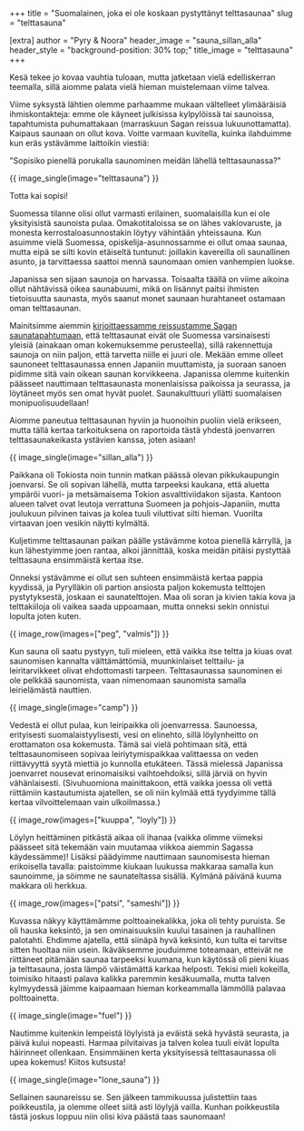 +++
title = "Suomalainen, joka ei ole koskaan pystyttänyt telttasaunaa"
slug = "telttasauna"

[extra]
author = "Pyry & Noora"
header_image = "sauna_sillan_alla"
header_style = "background-position: 30% top;"
title_image = "telttasauna"
+++

Kesä tekee jo kovaa vauhtia tuloaan, mutta jatketaan vielä edelliskerran teemalla, sillä aiomme palata vielä hieman muistelemaan viime talvea.

Viime syksystä lähtien olemme parhaamme mukaan vältelleet ylimääräisiä ihmiskontakteja: emme ole käyneet julkisissa kylpylöissä tai saunoissa, tapahtumista puhumattakaan (marraskuun Sagan reissua lukuunottamatta). Kaipaus saunaan on ollut kova. Voitte varmaan kuvitella, kuinka ilahduimme kun eräs ystävämme laittoikin viestiä:

"Sopisiko pienellä porukalla saunominen meidän lähellä telttasaunassa?"

<!-- more -->

{{ image_single(image="telttasauna") }}

Totta kai sopisi!

Suomessa tilanne olisi ollut varmasti erilainen, suomalaisilla kun ei ole yksityisistä saunoista pulaa. Omakotitaloissa se on lähes vakiovaruste, ja monesta kerrostaloasunnostakin löytyy vähintään yhteissauna. Kun asuimme vielä Suomessa, opiskelija-asunnossamme ei ollut omaa saunaa, mutta eipä se silti kovin etäiseltä tuntunut: joillakin kavereilla oli saunallinen asunto, ja tarvittaessa saattoi mennä saunomaan omien vanhempien luokse.

Japanissa sen sijaan saunoja on harvassa. Toisaalta täällä on viime aikoina ollut nähtävissä oikea saunabuumi, mikä on lisännyt paitsi ihmisten tietoisuutta saunasta, myös saanut monet saunaan hurahtaneet ostamaan oman telttasaunan.

Mainitsimme aiemmin [kirjoittaessamme reissustamme Sagan saunatapahtumaan](../saga3/), että telttasaunat eivät ole Suomessa varsinaisesti yleisiä (ainakaan oman kokemuksemme perusteella), sillä rakennettuja saunoja on niin paljon, että tarvetta niille ei juuri ole. Mekään emme olleet saunoneet telttasaunassa ennen Japaniin muuttamista, ja suoraan sanoen pidimme sitä vain oikean saunan korvikkeena. Japanissa olemme kuitenkin päässeet nauttimaan telttasaunasta monenlaisissa paikoissa ja seurassa, ja löytäneet myös sen omat hyvät puolet. Saunakulttuuri yllätti suomalaisen monipuolisuudellaan!

Aiomme paneutua telttasaunan hyviin ja huonoihin puoliin vielä erikseen, mutta tällä kertaa tarkoituksena on raportoida tästä yhdestä joenvarren telttasaunakeikasta ystävien kanssa, joten asiaan!

{{ image_single(image="sillan_alla") }}

Paikkana oli Tokiosta noin tunnin matkan päässä olevan pikkukaupungin joenvarsi. Se oli sopivan lähellä, mutta tarpeeksi kaukana, että aluetta ympäröi vuori- ja metsämaisema Tokion asvalttiviidakon sijasta. Kantoon alueen talvet ovat leutoja verrattuna Suomeen ja pohjois-Japaniin, mutta joulukuun pilvinen taivas ja kolea tuuli viluttivat silti hieman. Vuorilta virtaavan joen vesikin näytti kylmältä.

Kuljetimme telttasaunan paikan päälle ystävämme kotoa pienellä kärryllä, ja kun lähestyimme joen rantaa, alkoi jännittää, koska meidän pitäisi pystyttää telttasauna ensimmäistä kertaa itse.

Onneksi ystävämme ei ollut sen suhteen ensimmäistä kertaa pappia kyydissä, ja Pyrylläkin oli partion ansiosta paljon kokemusta telttojen pystytyksestä, joskaan ei saunatelttojen. Maa oli soran ja kivien takia kova ja telttakiiloja oli vaikea saada uppoamaan, mutta onneksi sekin onnistui lopulta joten kuten.

{{ image_row(images=["peg", "valmis"]) }}

Kun sauna oli saatu pystyyn, tuli mieleen, että vaikka itse teltta ja kiuas ovat saunomisen kannalta välttämättömiä, muunkinlaiset telttailu- ja leiritarvikkeet olivat ehdottomasti tarpeen. Telttasaunassa saunominen ei ole pelkkää saunomista, vaan nimenomaan saunomista samalla leirielämästä nauttien.

{{ image_single(image="camp") }}

Vedestä ei ollut pulaa, kun leiripaikka oli joenvarressa. Saunoessa, erityisesti suomalaistyylisesti, vesi on elinehto, sillä löylynheitto on erottamaton osa kokemusta. Tämä sai vielä pohtimaan sitä, että telttasaunomiseen sopivaa leiriytymispaikkaa valittaessa on veden riittävyyttä syytä miettiä jo kunnolla etukäteen. Tässä mielessä Japanissa joenvarret nousevat erinomaisiksi vaihtoehdoiksi, sillä järviä on hyvin vähänlaisesti. (Sivuhuomiona mainittakoon, että vaikka joessa oli vettä riittämiin kastautumista ajatellen, se oli niin kylmää että tyydyimme tällä kertaa vilvoittelemaan vain ulkoilmassa.)

{{ image_row(images=["kuuppa", "loyly"]) }}

Löylyn heittäminen pitkästä aikaa oli ihanaa (vaikka olimme viimeksi päässeet sitä tekemään vain muutamaa viikkoa aiemmin Sagassa käydessämme)! Lisäksi päädyimme nauttimaan saunomisesta hieman erikoisella tavalla: paistoimme kiukaan luukussa makkaraa samalla kun saunoimme, ja söimme ne saunateltassa sisällä. Kylmänä päivänä kuuma makkara oli herkkua.

{{ image_row(images=["patsi", "sameshi"]) }}

Kuvassa näkyy käyttämämme polttoainekalikka, joka oli tehty puruista. Se oli hauska keksintö, ja sen ominaisuuksiin kuului tasainen ja rauhallinen palotahti. Ehdimme ajatella, että siinäpä hyvä keksintö, kun tulta ei tarvitse sitten huoltaa niin usein. Ikäväksemme jouduimme toteamaan, etteivät ne riittäneet pitämään saunaa tarpeeksi kuumana, kun käytössä oli pieni kiuas ja telttasauna, josta lämpö väistämättä karkaa helposti. Tekisi mieli kokeilla, toimisiko hitaasti palava kalikka paremmin kesäkuumalla, mutta talven kylmyydessä jäimme kaipaamaan hieman korkeammalla lämmöllä palavaa polttoainetta.

{{ image_single(image="fuel") }}

Nautimme kuitenkin lempeistä löylyistä ja eväistä sekä hyvästä seurasta, ja päivä kului nopeasti. Harmaa pilvitaivas ja talven kolea tuuli eivät lopulta häirinneet ollenkaan. Ensimmäinen kerta yksityisessä telttasaunassa oli upea kokemus! Kiitos kutsusta!

{{ image_single(image="lone_sauna") }}

Sellainen saunareissu se.
Sen jälkeen tammikuussa julistettiin taas poikkeustila, ja olemme olleet siitä asti löylyjä vailla. Kunhan poikkeustila tästä joskus loppuu niin olisi kiva päästä taas saunomaan!